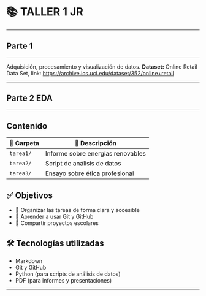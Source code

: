 # 📚 TALLER 1 JR
---
## **Parte 1** 
---
Adquisición, procesamiento y visualización de datos.
**Dataset:** Online Retail Data Set, link:
https://archive.ics.uci.edu/dataset/352/online+retail

---
## **Parte 2** EDA
---

## **Contenido**
| 📁 Carpeta   | 📄 Descripción                    |
|-------------|----------------------------------|
| `tarea1/`   | Informe sobre energías renovables |
| `tarea2/`   | Script de análisis de datos       |
| `tarea3/`   | Ensayo sobre ética profesional    |
## ✅ **Objetivos**
- 📌 Organizar las tareas de forma clara y accesible
- 📌 Aprender a usar Git y GitHub
- 📌 Compartir proyectos escolares
## 🛠️ **Tecnologías utilizadas**
- Markdown
- Git y GitHub
- Python (para scripts de análisis de datos)
- PDF (para informes y presentaciones)
---
